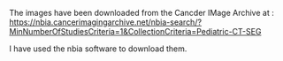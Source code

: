 The images have been downloaded from the Cancder IMage Archive at  : https://nbia.cancerimagingarchive.net/nbia-search/?MinNumberOfStudiesCriteria=1&CollectionCriteria=Pediatric-CT-SEG

I have used the nbia software to download them.
